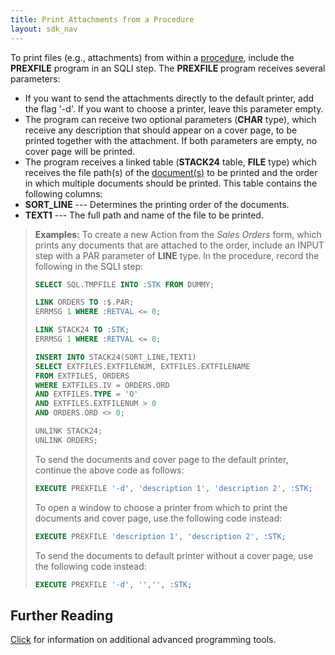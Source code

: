 ```yaml
---
title: Print Attachments from a Procedure
layout: sdk_nav
---
```


To print files (e.g., attachments) from within a
[procedure](Procedures ), include the **PREXFILE** program in
an SQLI step. The **PREXFILE** program receives several parameters:

-   If you want to send the attachments directly to the default printer,
    add the flag '-d\'. If you want to choose a printer, leave this
    parameter empty.
-   The program can receive two optional parameters (**CHAR** type),
    which receive any description that should appear on a cover page, to
    be printed together with the attachment. If both parameters are
    empty, no cover page will be printed.
-   The program receives a linked table (**STACK24** table, **FILE**
    type) which receives the file path(s) of the
    [document(s)](Documents ) to be printed and the order in
    which multiple documents should be printed. This table contains the
    following columns:
-   **SORT_LINE** --- Determines the printing order of the documents.
-   **TEXT1** --- The full path and name of the file to be printed.

> **Examples:** To create a new Action from the *Sales
> Orders* form, which prints any documents that are attached to the
> order, include an INPUT step with a PAR parameter of **LINE** type. In
> the procedure, record the following in the SQLI step:
>
> ```sql
> SELECT SQL.TMPFILE INTO :STK FROM DUMMY;
>
> LINK ORDERS TO :$.PAR;
> ERRMSG 1 WHERE :RETVAL <= 0;
>
> LINK STACK24 TO :STK;
> ERRMSG 1 WHERE :RETVAL <= 0;
>
> INSERT INTO STACK24(SORT_LINE,TEXT1) 
> SELECT EXTFILES.EXTFILENUM, EXTFILES.EXTFILENAME 
> FROM EXTFILES, ORDERS 
> WHERE EXTFILES.IV = ORDERS.ORD
> AND EXTFILES.TYPE = 'O'
> AND EXTFILES.EXTFILENUM > 0
> AND ORDERS.ORD <> 0;
>
> UNLINK STACK24;
> UNLINK ORDERS; 
> ```
>
> To send the documents and cover page to the default printer, continue
> the above code as follows:
>
> ```sql
> EXECUTE PREXFILE '-d', 'description 1', 'description 2', :STK; 
> ```
>
> To open a window to choose a printer from which to print the documents
> and cover page, use the following code instead:
>
> ```sql
> EXECUTE PREXFILE 'description 1', 'description 2', :STK;
> ```
>
> To send the documents to default printer without a cover page, use the
> following code instead:
>
> ```sql
> EXECUTE PREXFILE '-d', '','', :STK; 
> ```

## Further Reading 

[Click](Advanced-Programming-Tools ) for information on
additional advanced programming tools.
